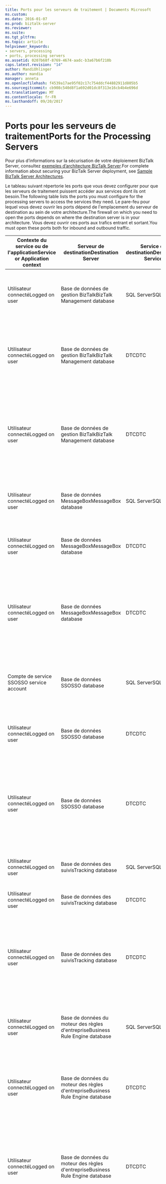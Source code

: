 ```yaml
---
title: Ports pour les serveurs de traitement | Documents Microsoft
ms.custom: 
ms.date: 2016-01-07
ms.prod: biztalk-server
ms.reviewer: 
ms.suite: 
ms.tgt_pltfrm: 
ms.topic: article
helpviewer_keywords:
- servers, processing
- ports, processing servers
ms.assetid: 0207b68f-8769-4674-aadc-b3a67b6f210b
caps.latest.revision: "14"
author: MandiOhlinger
ms.author: mandia
manager: anneta
ms.openlocfilehash: f4539a17ae95f02c17c754ddcf44882911d805b5
ms.sourcegitcommit: cb908c540d8f1a692d01dc8f313e16cb4b4e696d
ms.translationtype: MT
ms.contentlocale: fr-FR
ms.lasthandoff: 09/20/2017
---
```

# <a name="ports-for-the-processing-servers"></a><span data-ttu-id="2b853-102">Ports pour les serveurs de traitement</span><span class="sxs-lookup"><span data-stu-id="2b853-102">Ports for the Processing Servers</span></span>
<span data-ttu-id="2b853-103">Pour plus d’informations sur la sécurisation de votre déploiement BizTalk Server, consultez [exemples d’architecture BizTalk Server](../core/sample-biztalk-server-architectures.md).</span><span class="sxs-lookup"><span data-stu-id="2b853-103">For complete information about securing your BizTalk Server deployment, see [Sample BizTalk Server Architectures](../core/sample-biztalk-server-architectures.md).</span></span>  
  
 <span data-ttu-id="2b853-104">Le tableau suivant répertorie les ports que vous devez configurer pour que les serveurs de traitement puissent accéder aux services dont ils ont besoin.</span><span class="sxs-lookup"><span data-stu-id="2b853-104">The following table lists the ports you must configure for the processing servers to access the services they need.</span></span> <span data-ttu-id="2b853-105">Le pare-feu pour lequel vous devez ouvrir les ports dépend de l'emplacement du serveur de destination au sein de votre architecture.</span><span class="sxs-lookup"><span data-stu-id="2b853-105">The firewall on which you need to open the ports depends on where the destination server is in your architecture.</span></span> <span data-ttu-id="2b853-106">Vous devez ouvrir ces ports aux trafics entrant et sortant.</span><span class="sxs-lookup"><span data-stu-id="2b853-106">You must open these ports both for inbound and outbound traffic.</span></span>  
  
|<span data-ttu-id="2b853-107">Contexte du service ou de l'application</span><span class="sxs-lookup"><span data-stu-id="2b853-107">Service or Application context</span></span>|<span data-ttu-id="2b853-108">Serveur de destination</span><span class="sxs-lookup"><span data-stu-id="2b853-108">Destination Server</span></span>|<span data-ttu-id="2b853-109">Service de destination</span><span class="sxs-lookup"><span data-stu-id="2b853-109">Destination Service</span></span>|<span data-ttu-id="2b853-110">Port</span><span class="sxs-lookup"><span data-stu-id="2b853-110">Port</span></span>|<span data-ttu-id="2b853-111">Protocole</span><span class="sxs-lookup"><span data-stu-id="2b853-111">Protocol</span></span>|<span data-ttu-id="2b853-112">Reason</span><span class="sxs-lookup"><span data-stu-id="2b853-112">Reason</span></span>|  
|------------------------------------|------------------------|-------------------------|----------|--------------|------------|  
|<span data-ttu-id="2b853-113">Utilisateur connecté</span><span class="sxs-lookup"><span data-stu-id="2b853-113">Logged on user</span></span>|<span data-ttu-id="2b853-114">Base de données de gestion BizTalk</span><span class="sxs-lookup"><span data-stu-id="2b853-114">BizTalk Management database</span></span>|<span data-ttu-id="2b853-115">SQL Server</span><span class="sxs-lookup"><span data-stu-id="2b853-115">SQL Server</span></span>|<span data-ttu-id="2b853-116">1433</span><span class="sxs-lookup"><span data-stu-id="2b853-116">1433</span></span>|<span data-ttu-id="2b853-117">TCP</span><span class="sxs-lookup"><span data-stu-id="2b853-117">TCP</span></span>|<span data-ttu-id="2b853-118">Création et configuration de la base de données de gestion BizTalk</span><span class="sxs-lookup"><span data-stu-id="2b853-118">To create and configure the BizTalk Management database</span></span>|  
|<span data-ttu-id="2b853-119">Utilisateur connecté</span><span class="sxs-lookup"><span data-stu-id="2b853-119">Logged on user</span></span>|<span data-ttu-id="2b853-120">Base de données de gestion BizTalk</span><span class="sxs-lookup"><span data-stu-id="2b853-120">BizTalk Management database</span></span>|<span data-ttu-id="2b853-121">DTC</span><span class="sxs-lookup"><span data-stu-id="2b853-121">DTC</span></span>|<span data-ttu-id="2b853-122">135</span><span class="sxs-lookup"><span data-stu-id="2b853-122">135</span></span>|<span data-ttu-id="2b853-123">TCP</span><span class="sxs-lookup"><span data-stu-id="2b853-123">TCP</span></span>|<span data-ttu-id="2b853-124">Connexion traitée à SQL Server à des fins de création, de configuration et de mise à jour de la base de données</span><span class="sxs-lookup"><span data-stu-id="2b853-124">Transacted connection to SQL Server to create, configure, and update the database</span></span>|  
|<span data-ttu-id="2b853-125">Utilisateur connecté</span><span class="sxs-lookup"><span data-stu-id="2b853-125">Logged on user</span></span>|<span data-ttu-id="2b853-126">Base de données de gestion BizTalk</span><span class="sxs-lookup"><span data-stu-id="2b853-126">BizTalk Management database</span></span>|<span data-ttu-id="2b853-127">DTC</span><span class="sxs-lookup"><span data-stu-id="2b853-127">DTC</span></span>|<span data-ttu-id="2b853-128">50000-50200</span><span class="sxs-lookup"><span data-stu-id="2b853-128">50000-50200</span></span>|<span data-ttu-id="2b853-129">TCP</span><span class="sxs-lookup"><span data-stu-id="2b853-129">TCP</span></span>|<span data-ttu-id="2b853-130">Ports RPC secondaires **Remarque :** vous devrez peut-être ouvrir davantage de ports RPC secondaires en fonction de la charge du serveur.</span><span class="sxs-lookup"><span data-stu-id="2b853-130">Secondary RPC ports **Note:**  You may need to open more secondary RPC ports depending on your server load.</span></span>|  
|<span data-ttu-id="2b853-131">Utilisateur connecté</span><span class="sxs-lookup"><span data-stu-id="2b853-131">Logged on user</span></span>|<span data-ttu-id="2b853-132">Base de données MessageBox</span><span class="sxs-lookup"><span data-stu-id="2b853-132">MessageBox database</span></span>|<span data-ttu-id="2b853-133">SQL Server</span><span class="sxs-lookup"><span data-stu-id="2b853-133">SQL Server</span></span>|<span data-ttu-id="2b853-134">1433</span><span class="sxs-lookup"><span data-stu-id="2b853-134">1433</span></span>|<span data-ttu-id="2b853-135">TCP</span><span class="sxs-lookup"><span data-stu-id="2b853-135">TCP</span></span>|<span data-ttu-id="2b853-136">Création et configuration de la base de données MessageBox</span><span class="sxs-lookup"><span data-stu-id="2b853-136">To create and configure the MessageBox database</span></span>|  
|<span data-ttu-id="2b853-137">Utilisateur connecté</span><span class="sxs-lookup"><span data-stu-id="2b853-137">Logged on user</span></span>|<span data-ttu-id="2b853-138">Base de données MessageBox</span><span class="sxs-lookup"><span data-stu-id="2b853-138">MessageBox database</span></span>|<span data-ttu-id="2b853-139">DTC</span><span class="sxs-lookup"><span data-stu-id="2b853-139">DTC</span></span>|<span data-ttu-id="2b853-140">135</span><span class="sxs-lookup"><span data-stu-id="2b853-140">135</span></span>|<span data-ttu-id="2b853-141">TCP</span><span class="sxs-lookup"><span data-stu-id="2b853-141">TCP</span></span>|<span data-ttu-id="2b853-142">Connexion traitée à SQL Server à des fins de création de l'hôte</span><span class="sxs-lookup"><span data-stu-id="2b853-142">Transacted connection to SQL Server to create the host</span></span>|  
|<span data-ttu-id="2b853-143">Utilisateur connecté</span><span class="sxs-lookup"><span data-stu-id="2b853-143">Logged on user</span></span>|<span data-ttu-id="2b853-144">Base de données MessageBox</span><span class="sxs-lookup"><span data-stu-id="2b853-144">MessageBox database</span></span>|<span data-ttu-id="2b853-145">DTC</span><span class="sxs-lookup"><span data-stu-id="2b853-145">DTC</span></span>|<span data-ttu-id="2b853-146">50000-50200</span><span class="sxs-lookup"><span data-stu-id="2b853-146">50000-50200</span></span>|<span data-ttu-id="2b853-147">TCP</span><span class="sxs-lookup"><span data-stu-id="2b853-147">TCP</span></span>|<span data-ttu-id="2b853-148">Ports RPC secondaires **Remarque :** vous devrez peut-être ouvrir davantage de ports RPC secondaires en fonction de la charge du serveur.</span><span class="sxs-lookup"><span data-stu-id="2b853-148">Secondary RPC ports **Note:**  You may need to open more secondary RPC ports depending on your server load.</span></span>|  
|<span data-ttu-id="2b853-149">Compte de service SSO</span><span class="sxs-lookup"><span data-stu-id="2b853-149">SSO service account</span></span>|<span data-ttu-id="2b853-150">Base de données SSO</span><span class="sxs-lookup"><span data-stu-id="2b853-150">SSO database</span></span>|<span data-ttu-id="2b853-151">SQL Server</span><span class="sxs-lookup"><span data-stu-id="2b853-151">SQL Server</span></span>|<span data-ttu-id="2b853-152">1433</span><span class="sxs-lookup"><span data-stu-id="2b853-152">1433</span></span>|<span data-ttu-id="2b853-153">TCP</span><span class="sxs-lookup"><span data-stu-id="2b853-153">TCP</span></span>|<span data-ttu-id="2b853-154">Connexion du service d'authentification unique de l'entreprise à la base de données SSO</span><span class="sxs-lookup"><span data-stu-id="2b853-154">For the Enterprise Single Sign-On service to connect to the SSO database</span></span>|  
|<span data-ttu-id="2b853-155">Utilisateur connecté</span><span class="sxs-lookup"><span data-stu-id="2b853-155">Logged on user</span></span>|<span data-ttu-id="2b853-156">Base de données SSO</span><span class="sxs-lookup"><span data-stu-id="2b853-156">SSO database</span></span>|<span data-ttu-id="2b853-157">DTC</span><span class="sxs-lookup"><span data-stu-id="2b853-157">DTC</span></span>|<span data-ttu-id="2b853-158">135</span><span class="sxs-lookup"><span data-stu-id="2b853-158">135</span></span>|<span data-ttu-id="2b853-159">TCP</span><span class="sxs-lookup"><span data-stu-id="2b853-159">TCP</span></span>|<span data-ttu-id="2b853-160">Connexion traitée à SQL Server à des fins de connexion à la base de données SSO</span><span class="sxs-lookup"><span data-stu-id="2b853-160">Transacted connection to SQL Server to connect to the SSO database</span></span>|  
|<span data-ttu-id="2b853-161">Utilisateur connecté</span><span class="sxs-lookup"><span data-stu-id="2b853-161">Logged on user</span></span>|<span data-ttu-id="2b853-162">Base de données SSO</span><span class="sxs-lookup"><span data-stu-id="2b853-162">SSO database</span></span>|<span data-ttu-id="2b853-163">DTC</span><span class="sxs-lookup"><span data-stu-id="2b853-163">DTC</span></span>|<span data-ttu-id="2b853-164">50000-50200</span><span class="sxs-lookup"><span data-stu-id="2b853-164">50000-50200</span></span>|<span data-ttu-id="2b853-165">TCP</span><span class="sxs-lookup"><span data-stu-id="2b853-165">TCP</span></span>|<span data-ttu-id="2b853-166">Ports RPC secondaires **Remarque :** vous devrez peut-être ouvrir davantage de ports RPC secondaires en fonction de la charge du serveur.</span><span class="sxs-lookup"><span data-stu-id="2b853-166">Secondary RPC ports **Note:**  You may need to open more secondary RPC ports depending on your server load.</span></span>|  
|<span data-ttu-id="2b853-167">Utilisateur connecté</span><span class="sxs-lookup"><span data-stu-id="2b853-167">Logged on user</span></span>|<span data-ttu-id="2b853-168">Base de données des suivis</span><span class="sxs-lookup"><span data-stu-id="2b853-168">Tracking database</span></span>|<span data-ttu-id="2b853-169">SQL Server</span><span class="sxs-lookup"><span data-stu-id="2b853-169">SQL Server</span></span>|<span data-ttu-id="2b853-170">1433</span><span class="sxs-lookup"><span data-stu-id="2b853-170">1433</span></span>|<span data-ttu-id="2b853-171">TCP</span><span class="sxs-lookup"><span data-stu-id="2b853-171">TCP</span></span>|<span data-ttu-id="2b853-172">Création et configuration de la base de données des suivis</span><span class="sxs-lookup"><span data-stu-id="2b853-172">To create and configure the Tracking database</span></span>|  
|<span data-ttu-id="2b853-173">Utilisateur connecté</span><span class="sxs-lookup"><span data-stu-id="2b853-173">Logged on user</span></span>|<span data-ttu-id="2b853-174">Base de données des suivis</span><span class="sxs-lookup"><span data-stu-id="2b853-174">Tracking database</span></span>|<span data-ttu-id="2b853-175">DTC</span><span class="sxs-lookup"><span data-stu-id="2b853-175">DTC</span></span>|<span data-ttu-id="2b853-176">135</span><span class="sxs-lookup"><span data-stu-id="2b853-176">135</span></span>|<span data-ttu-id="2b853-177">TCP</span><span class="sxs-lookup"><span data-stu-id="2b853-177">TCP</span></span>|<span data-ttu-id="2b853-178">Connexion traitée à SQL Server</span><span class="sxs-lookup"><span data-stu-id="2b853-178">Transacted connection to SQL Server</span></span>|  
|<span data-ttu-id="2b853-179">Utilisateur connecté</span><span class="sxs-lookup"><span data-stu-id="2b853-179">Logged on user</span></span>|<span data-ttu-id="2b853-180">Base de données des suivis</span><span class="sxs-lookup"><span data-stu-id="2b853-180">Tracking database</span></span>|<span data-ttu-id="2b853-181">DTC</span><span class="sxs-lookup"><span data-stu-id="2b853-181">DTC</span></span>|<span data-ttu-id="2b853-182">50000-50200</span><span class="sxs-lookup"><span data-stu-id="2b853-182">50000-50200</span></span>|<span data-ttu-id="2b853-183">TCP</span><span class="sxs-lookup"><span data-stu-id="2b853-183">TCP</span></span>|<span data-ttu-id="2b853-184">Ports RPC secondaires **Remarque :** vous devrez peut-être ouvrir davantage de ports RPC secondaires en fonction de la charge du serveur.</span><span class="sxs-lookup"><span data-stu-id="2b853-184">Secondary RPC ports **Note:**  You may need to open more secondary RPC ports depending on your server load.</span></span>|  
|<span data-ttu-id="2b853-185">Utilisateur connecté</span><span class="sxs-lookup"><span data-stu-id="2b853-185">Logged on user</span></span>|<span data-ttu-id="2b853-186">Base de données du moteur des règles d'entreprise</span><span class="sxs-lookup"><span data-stu-id="2b853-186">Business Rule Engine database</span></span>|<span data-ttu-id="2b853-187">SQL Server</span><span class="sxs-lookup"><span data-stu-id="2b853-187">SQL Server</span></span>|<span data-ttu-id="2b853-188">1433</span><span class="sxs-lookup"><span data-stu-id="2b853-188">1433</span></span>|<span data-ttu-id="2b853-189">TCP</span><span class="sxs-lookup"><span data-stu-id="2b853-189">TCP</span></span>|<span data-ttu-id="2b853-190">Création et configuration de la base de données du moteur des règles d'entreprise</span><span class="sxs-lookup"><span data-stu-id="2b853-190">To create and configure the Business Rule Engine database</span></span>|  
|<span data-ttu-id="2b853-191">Utilisateur connecté</span><span class="sxs-lookup"><span data-stu-id="2b853-191">Logged on user</span></span>|<span data-ttu-id="2b853-192">Base de données du moteur des règles d'entreprise</span><span class="sxs-lookup"><span data-stu-id="2b853-192">Business Rule Engine database</span></span>|<span data-ttu-id="2b853-193">DTC</span><span class="sxs-lookup"><span data-stu-id="2b853-193">DTC</span></span>|<span data-ttu-id="2b853-194">135</span><span class="sxs-lookup"><span data-stu-id="2b853-194">135</span></span>|<span data-ttu-id="2b853-195">TCP</span><span class="sxs-lookup"><span data-stu-id="2b853-195">TCP</span></span>|<span data-ttu-id="2b853-196">Connexion traitée à SQL Server à des fins de création, de configuration et de mise à jour de la base de données</span><span class="sxs-lookup"><span data-stu-id="2b853-196">Transacted connection to SQL Server to create, configure, and update the database</span></span>|  
|<span data-ttu-id="2b853-197">Utilisateur connecté</span><span class="sxs-lookup"><span data-stu-id="2b853-197">Logged on user</span></span>|<span data-ttu-id="2b853-198">Base de données du moteur des règles d'entreprise</span><span class="sxs-lookup"><span data-stu-id="2b853-198">Business Rule Engine database</span></span>|<span data-ttu-id="2b853-199">DTC</span><span class="sxs-lookup"><span data-stu-id="2b853-199">DTC</span></span>|<span data-ttu-id="2b853-200">50000-50200</span><span class="sxs-lookup"><span data-stu-id="2b853-200">50000-50200</span></span>|<span data-ttu-id="2b853-201">TCP</span><span class="sxs-lookup"><span data-stu-id="2b853-201">TCP</span></span>|<span data-ttu-id="2b853-202">Ports RPC secondaires **Remarque :** vous devrez peut-être ouvrir davantage de ports RPC secondaires en fonction de la charge du serveur.</span><span class="sxs-lookup"><span data-stu-id="2b853-202">Secondary RPC ports **Note:**  You may need to open more secondary RPC ports depending on your server load.</span></span>|  
|<span data-ttu-id="2b853-203">Utilisateur connecté</span><span class="sxs-lookup"><span data-stu-id="2b853-203">Logged on user</span></span>|<span data-ttu-id="2b853-204">Base de données d'analyse BAM</span><span class="sxs-lookup"><span data-stu-id="2b853-204">BAM Analysis database</span></span>|<span data-ttu-id="2b853-205">OLAP</span><span class="sxs-lookup"><span data-stu-id="2b853-205">OLAP</span></span>|<span data-ttu-id="2b853-206">2393</span><span class="sxs-lookup"><span data-stu-id="2b853-206">2393</span></span>|<span data-ttu-id="2b853-207">TCP</span><span class="sxs-lookup"><span data-stu-id="2b853-207">TCP</span></span>|<span data-ttu-id="2b853-208">Mise à jour et récupération d'informations de la base de données Analyse BAM</span><span class="sxs-lookup"><span data-stu-id="2b853-208">To update and retrieve information from the BAM Analysis database</span></span>|  
|<span data-ttu-id="2b853-209">Utilisateur connecté</span><span class="sxs-lookup"><span data-stu-id="2b853-209">Logged on user</span></span>|<span data-ttu-id="2b853-210">Base de données d'analyse BAM</span><span class="sxs-lookup"><span data-stu-id="2b853-210">BAM Analysis database</span></span>|<span data-ttu-id="2b853-211">Système de fichiers du serveur OLAP</span><span class="sxs-lookup"><span data-stu-id="2b853-211">OLAP Server File system</span></span>|<span data-ttu-id="2b853-212">445</span><span class="sxs-lookup"><span data-stu-id="2b853-212">445</span></span>|<span data-ttu-id="2b853-213">TCP</span><span class="sxs-lookup"><span data-stu-id="2b853-213">TCP</span></span>|<span data-ttu-id="2b853-214">Pour créer le fichier de données OLAP (.mdb) sur l’ordinateur distant</span><span class="sxs-lookup"><span data-stu-id="2b853-214">To create the OLAP data file (.mdb) on the remote computer</span></span>|  
|<span data-ttu-id="2b853-215">Utilisateur connecté</span><span class="sxs-lookup"><span data-stu-id="2b853-215">Logged on user</span></span>|<span data-ttu-id="2b853-216">Base de données d'analyse BAM</span><span class="sxs-lookup"><span data-stu-id="2b853-216">BAM Analysis database</span></span>|<span data-ttu-id="2b853-217">OLAP</span><span class="sxs-lookup"><span data-stu-id="2b853-217">OLAP</span></span>|<span data-ttu-id="2b853-218">2725</span><span class="sxs-lookup"><span data-stu-id="2b853-218">2725</span></span>|<span data-ttu-id="2b853-219">TCP</span><span class="sxs-lookup"><span data-stu-id="2b853-219">TCP</span></span>|<span data-ttu-id="2b853-220">Pour récupérer des données pour l’analyse (rapports de tableau croisé dynamique)</span><span class="sxs-lookup"><span data-stu-id="2b853-220">For data retrieval for analysis (PivotTable reports)</span></span>|  
|<span data-ttu-id="2b853-221">Utilisateur connecté</span><span class="sxs-lookup"><span data-stu-id="2b853-221">Logged on user</span></span>|<span data-ttu-id="2b853-222">Base de données Analyse BizTalk</span><span class="sxs-lookup"><span data-stu-id="2b853-222">BizTalk Analysis database</span></span>|<span data-ttu-id="2b853-223">OLAP</span><span class="sxs-lookup"><span data-stu-id="2b853-223">OLAP</span></span>|<span data-ttu-id="2b853-224">2393</span><span class="sxs-lookup"><span data-stu-id="2b853-224">2393</span></span>|<span data-ttu-id="2b853-225">TCP</span><span class="sxs-lookup"><span data-stu-id="2b853-225">TCP</span></span>|<span data-ttu-id="2b853-226">Pour créer et configurer la base de données analyse BizTalk **Remarque :** les serveurs de traitement doivent se connecter à cette base de données uniquement lorsque vous exécutez le Gestionnaire de Configuration BizTalk.</span><span class="sxs-lookup"><span data-stu-id="2b853-226">To create and configure the BizTalk Analysis database **Note:**  The processing servers need to connect to this database only when you run the BizTalk Configuration Manager.</span></span>|  
|<span data-ttu-id="2b853-227">Utilisateur connecté</span><span class="sxs-lookup"><span data-stu-id="2b853-227">Logged on user</span></span>|<span data-ttu-id="2b853-228">Base de données Analyse BizTalk</span><span class="sxs-lookup"><span data-stu-id="2b853-228">BizTalk Analysis database</span></span>|<span data-ttu-id="2b853-229">Système de fichiers du serveur OLAP</span><span class="sxs-lookup"><span data-stu-id="2b853-229">OLAP Server File system</span></span>|<span data-ttu-id="2b853-230">445</span><span class="sxs-lookup"><span data-stu-id="2b853-230">445</span></span>|<span data-ttu-id="2b853-231">TCP</span><span class="sxs-lookup"><span data-stu-id="2b853-231">TCP</span></span>|<span data-ttu-id="2b853-232">Pour créer le fichier de données OLAP (.mdb) sur l’ordinateur distant **Remarque :** les serveurs de traitement doivent se connecter à cette base de données uniquement lorsque vous exécutez le Gestionnaire de Configuration BizTalk.</span><span class="sxs-lookup"><span data-stu-id="2b853-232">To create the OLAP data file (.mdb) on the remote computer **Note:**  The processing servers need to connect to this database only when you run the BizTalk Configuration Manager.</span></span>|  
|<span data-ttu-id="2b853-233">Utilisateur connecté</span><span class="sxs-lookup"><span data-stu-id="2b853-233">Logged on user</span></span>|<span data-ttu-id="2b853-234">Base de données Analyse BizTalk</span><span class="sxs-lookup"><span data-stu-id="2b853-234">BizTalk Analysis database</span></span>|<span data-ttu-id="2b853-235">OLAP</span><span class="sxs-lookup"><span data-stu-id="2b853-235">OLAP</span></span>|<span data-ttu-id="2b853-236">2725</span><span class="sxs-lookup"><span data-stu-id="2b853-236">2725</span></span>|<span data-ttu-id="2b853-237">TCP</span><span class="sxs-lookup"><span data-stu-id="2b853-237">TCP</span></span>|<span data-ttu-id="2b853-238">Création et configuration de la base de données, et récupération des données pour analyse (rapports de tableau croisé dynamique)</span><span class="sxs-lookup"><span data-stu-id="2b853-238">To create and configure the database, and to retrieve data for analysis (PivotTable reports)</span></span>|  
|<span data-ttu-id="2b853-239">Compte du service SSO</span><span class="sxs-lookup"><span data-stu-id="2b853-239">Single Sign-On service account</span></span>|<span data-ttu-id="2b853-240">Serveur de secret principal</span><span class="sxs-lookup"><span data-stu-id="2b853-240">Master secret server</span></span>|<span data-ttu-id="2b853-241">RPC</span><span class="sxs-lookup"><span data-stu-id="2b853-241">RPC</span></span>|<span data-ttu-id="2b853-242">135</span><span class="sxs-lookup"><span data-stu-id="2b853-242">135</span></span>|<span data-ttu-id="2b853-243">TCP</span><span class="sxs-lookup"><span data-stu-id="2b853-243">TCP</span></span>|<span data-ttu-id="2b853-244">Connexion traitée à SQL Server pour que le service SSO puisse se connecter au serveur de secret principal</span><span class="sxs-lookup"><span data-stu-id="2b853-244">Transacted connection to SQL Server for the SSO service to connect to the master secret server</span></span>|  
|<span data-ttu-id="2b853-245">Compte du service SSO</span><span class="sxs-lookup"><span data-stu-id="2b853-245">Single Sign-On service account</span></span>|<span data-ttu-id="2b853-246">Serveur de secret principal</span><span class="sxs-lookup"><span data-stu-id="2b853-246">Master secret server</span></span>|<span data-ttu-id="2b853-247">RPC secondaire</span><span class="sxs-lookup"><span data-stu-id="2b853-247">Secondary RPC</span></span>|<span data-ttu-id="2b853-248">50000-50200</span><span class="sxs-lookup"><span data-stu-id="2b853-248">50000-50200</span></span>|<span data-ttu-id="2b853-249">TCP</span><span class="sxs-lookup"><span data-stu-id="2b853-249">TCP</span></span>|<span data-ttu-id="2b853-250">Ports RPC secondaires pour que le service SSO puisse se connecter au serveur de secret principal.</span><span class="sxs-lookup"><span data-stu-id="2b853-250">Secondary RPC ports for the SSO service to connect to the master secret server.</span></span> <span data-ttu-id="2b853-251">**Remarque :** vous devrez peut-être ouvrir davantage de ports RPC secondaires en fonction de la charge du serveur.</span><span class="sxs-lookup"><span data-stu-id="2b853-251">**Note:**  You may need to open more secondary RPC ports depending on your server load.</span></span>|  
|<span data-ttu-id="2b853-252">Compte de service pour une instance de l'hôte BizTalk</span><span class="sxs-lookup"><span data-stu-id="2b853-252">Service account for a BizTalk Host instance</span></span>|<span data-ttu-id="2b853-253">Base de données MessageBox</span><span class="sxs-lookup"><span data-stu-id="2b853-253">MessageBox database</span></span>|<span data-ttu-id="2b853-254">SQL Server</span><span class="sxs-lookup"><span data-stu-id="2b853-254">SQL Server</span></span>|<span data-ttu-id="2b853-255">1433</span><span class="sxs-lookup"><span data-stu-id="2b853-255">1433</span></span>|<span data-ttu-id="2b853-256">TCP</span><span class="sxs-lookup"><span data-stu-id="2b853-256">TCP</span></span>|<span data-ttu-id="2b853-257">Mise à jour et récupération d'informations de la base de données lors d'opérations d'exécution</span><span class="sxs-lookup"><span data-stu-id="2b853-257">To update and retrieve information from the database during run time operations</span></span>|  
|<span data-ttu-id="2b853-258">Compte de service pour une instance de l'hôte BizTalk</span><span class="sxs-lookup"><span data-stu-id="2b853-258">Service account for a BizTalk Host instance</span></span>|<span data-ttu-id="2b853-259">Base de données de gestion BizTalk</span><span class="sxs-lookup"><span data-stu-id="2b853-259">BizTalk Management database</span></span>|<span data-ttu-id="2b853-260">SQL Server</span><span class="sxs-lookup"><span data-stu-id="2b853-260">SQL Server</span></span>|<span data-ttu-id="2b853-261">1433</span><span class="sxs-lookup"><span data-stu-id="2b853-261">1433</span></span>|<span data-ttu-id="2b853-262">TCP</span><span class="sxs-lookup"><span data-stu-id="2b853-262">TCP</span></span>|<span data-ttu-id="2b853-263">Mise à jour et récupération d'informations de la base de données lors d'opérations d'exécution</span><span class="sxs-lookup"><span data-stu-id="2b853-263">To update and retrieve information from the database during run time operations</span></span>|  
|<span data-ttu-id="2b853-264">Compte de service pour une instance de l'hôte BizTalk</span><span class="sxs-lookup"><span data-stu-id="2b853-264">Service account for a BizTalk Host instance</span></span>|<span data-ttu-id="2b853-265">Base de données SSO</span><span class="sxs-lookup"><span data-stu-id="2b853-265">SSO database</span></span>|<span data-ttu-id="2b853-266">SQL Server</span><span class="sxs-lookup"><span data-stu-id="2b853-266">SQL Server</span></span>|<span data-ttu-id="2b853-267">1433</span><span class="sxs-lookup"><span data-stu-id="2b853-267">1433</span></span>|<span data-ttu-id="2b853-268">TCP</span><span class="sxs-lookup"><span data-stu-id="2b853-268">TCP</span></span>|<span data-ttu-id="2b853-269">Mise à jour et récupération d'informations de la base de données lors d'opérations d'exécution</span><span class="sxs-lookup"><span data-stu-id="2b853-269">To update and retrieve information from the database during run time operations</span></span>|  
|<span data-ttu-id="2b853-270">Compte de service pour une instance de l'hôte BizTalk</span><span class="sxs-lookup"><span data-stu-id="2b853-270">Service account for a BizTalk Host instance</span></span>|<span data-ttu-id="2b853-271">Base de données des suivis</span><span class="sxs-lookup"><span data-stu-id="2b853-271">Tracking database</span></span>|<span data-ttu-id="2b853-272">SQL Server</span><span class="sxs-lookup"><span data-stu-id="2b853-272">SQL Server</span></span>|<span data-ttu-id="2b853-273">1433</span><span class="sxs-lookup"><span data-stu-id="2b853-273">1433</span></span>|<span data-ttu-id="2b853-274">TCP</span><span class="sxs-lookup"><span data-stu-id="2b853-274">TCP</span></span>|<span data-ttu-id="2b853-275">Mise à jour et récupération d'informations de la base de données lors d'opérations d'exécution</span><span class="sxs-lookup"><span data-stu-id="2b853-275">To update and retrieve information from the database during run time operations</span></span>|  
  
## <a name="see-also"></a><span data-ttu-id="2b853-276">Voir aussi</span><span class="sxs-lookup"><span data-stu-id="2b853-276">See Also</span></span>  
 <span data-ttu-id="2b853-277">[Conventions d’affectation de noms de serveur](../core/server-naming-conventions.md) </span><span class="sxs-lookup"><span data-stu-id="2b853-277">[Server Naming Conventions](../core/server-naming-conventions.md) </span></span>  
 <span data-ttu-id="2b853-278">[Recommandations de sécurité d’exécution BizTalk Server](../core/biztalk-server-runtime-security-recommendations.md) </span><span class="sxs-lookup"><span data-stu-id="2b853-278">[BizTalk Server Runtime Security Recommendations](../core/biztalk-server-runtime-security-recommendations.md) </span></span>  
 <span data-ttu-id="2b853-279">[Recommandations de sécurité de moteur de règle métier](../core/business-rule-engine-security-recommendations.md) </span><span class="sxs-lookup"><span data-stu-id="2b853-279">[Business Rule Engine Security Recommendations](../core/business-rule-engine-security-recommendations.md) </span></span>  
 <span data-ttu-id="2b853-280">[Architecture distribuée avec des Services destinés aux travailleurs](../core/large-distributed-architecture-with-information-worker-services.md) </span><span class="sxs-lookup"><span data-stu-id="2b853-280">[Large Distributed Architecture with Information Worker Services](../core/large-distributed-architecture-with-information-worker-services.md) </span></span>  
 [<span data-ttu-id="2b853-281">Ports requis pour BizTalk Server</span><span class="sxs-lookup"><span data-stu-id="2b853-281">Required Ports for BizTalk Server</span></span>](../core/required-ports-for-biztalk-server.md)